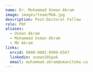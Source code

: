 ```yaml
---
name: Dr. Mohammad Usman Akram
image: images/team/MUA.jpg
description: Post-Doctoral Fellow
role: PDF
aliases:
  - Usman Akram
  - Mohammad Usman Akram
  - MU Akram
links:
  orcid: 0000-0002-0999-6567
  linkedin: usman101pak
  email: muhammad.akram@umanitoba.ca
---
```

